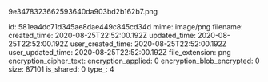 9e3478323662593640da903bd2b162b7.png

id: 581ea4dc71d345ae8dae449c845cd34d
mime: image/png
filename: 
created_time: 2020-08-25T22:52:00.192Z
updated_time: 2020-08-25T22:52:00.192Z
user_created_time: 2020-08-25T22:52:00.192Z
user_updated_time: 2020-08-25T22:52:00.192Z
file_extension: png
encryption_cipher_text: 
encryption_applied: 0
encryption_blob_encrypted: 0
size: 87101
is_shared: 0
type_: 4